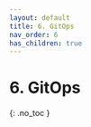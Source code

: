 ```yaml
---
layout: default
title: 6. GitOps
nav_order: 6
has_children: true
---
```


# 6. GitOps

{: .no_toc }
